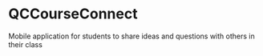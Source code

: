 # QCCourseConnect
Mobile application for students to share ideas and questions with others in their class

